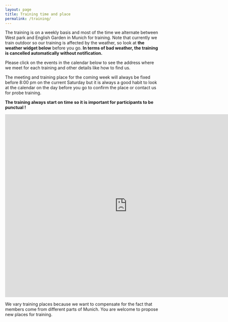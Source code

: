 ```yaml
---
layout: page
title: Training time and place
permalink: /training/
---
```

The training is on a weekly basis and most of the time we alternate between West park and English Garden in Munich for training. Note that currently we train outdoor so our training is affected by the weather, so look at **the weather widget below** before you go. **In terms of bad weather, the training is cancelled automatically without notification.**  

Please click on the events in the calendar below to see the address where we meet for each training and other details like how to find us. 

The meeting and training place for the coming week will always be fixed before 8:00 pm on the current Saturday but it is always a good habit to look at the calendar on the day before you go to confirm the place or contact us for probe training.

**The training always start on time so it is important for participants to be punctual !**

<iframe src="https://calendar.google.com/calendar/embed?src=7hfm87dla7lt6cvvgoeblsipq8%40group.calendar.google.com&ctz=Europe/Berlin" style="border: 0" width="800" height="600" frameborder="0" scrolling="no"></iframe>



We vary training places because we want to compensate for the fact that members come from different parts of Munich. You are welcome to propose new places for training. 


<a href="https://www.accuweather.com/en/de/munich/80331/weather-forecast/178086" class="aw-widget-legal">
<!--
By accessing and/or using this code snippet, you agree to AccuWeather’s terms and conditions (in English) which can be found at https://www.accuweather.com/en/free-weather-widgets/terms and AccuWeather’s Privacy Statement (in English) which can be found at https://www.accuweather.com/en/privacy.
-->
</a>
<div id="awtd1490967878161" class="aw-widget-36hour"  data-locationkey="178086" data-unit="c" data-language="en-us" data-useip="false" data-uid="awtd1490967878161" data-editlocation="false" data-lifestyle="lawn-garden"></div><script type="text/javascript" src="https://oap.accuweather.com/launch.js"></script>
<!--
By accessing and/or using this code snippet, you agree to AccuWeather’s terms and conditions (in English) which can be found at https://www.accuweather.com/en/free-weather-widgets/terms and AccuWeather’s Privacy Statement (in English) which can be found at https://www.accuweather.com/en/privacy.
-->

